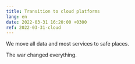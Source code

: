 ```yaml
---
title: Transition to cloud platforms
lang: en
date: 2022-03-31 16:20:00 +0300
ref: 2022-03-31-cloud
---
```


We move all data and most services to safe places.

The war changed everything.
